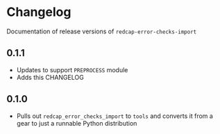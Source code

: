 # Changelog

Documentation of release versions of `redcap-error-checks-import`

## 0.1.1

* Updates to support `PREPROCESS` module
* Adds this CHANGELOG

## 0.1.0

* Pulls out `redcap_error_checks_import` to `tools` and converts it from a gear to just a runnable Python distribution

